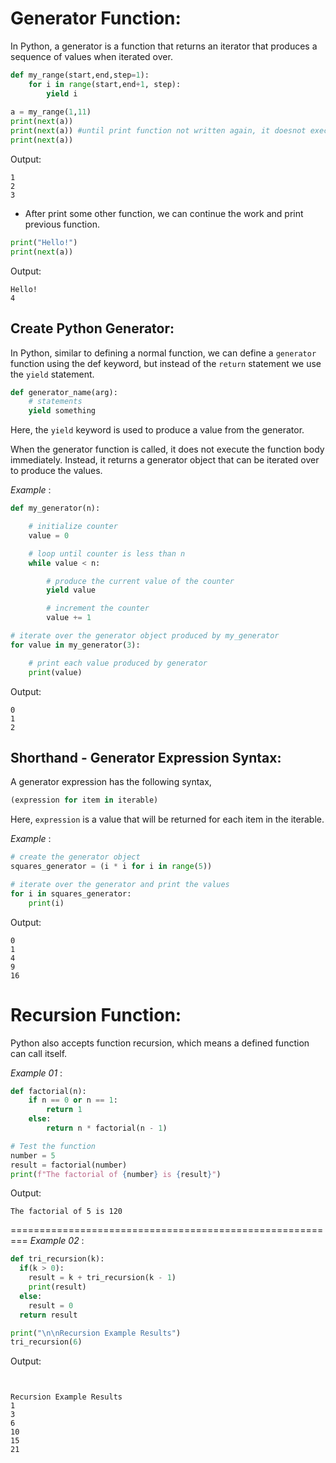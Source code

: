 # Generator Function:
In Python, a generator is a function that returns an iterator that produces a sequence of values when iterated over.

```python
def my_range(start,end,step=1):
    for i in range(start,end+1, step):
        yield i
            
a = my_range(1,11)
print(next(a))
print(next(a)) #until print function not written again, it doesnot execute next step
print(next(a)) 
```

Output:
```
1
2
3
```

* After print some other function, we can continue the work and print previous function.
```python
print("Hello!")
print(next(a))
```

Output:
```
Hello!
4
```

## Create Python Generator:
In Python, similar to defining a normal function, we can define a `generator` function using the def keyword, but instead of the `return` statement we use the `yield` statement.

```python
def generator_name(arg):
    # statements
    yield something
```
Here, the `yield` keyword is used to produce a value from the generator.

When the generator function is called, it does not execute the function body immediately. Instead, it returns a generator object that can be iterated over to produce the values.

*Example* :
```python
def my_generator(n):

    # initialize counter
    value = 0

    # loop until counter is less than n
    while value < n:

        # produce the current value of the counter
        yield value

        # increment the counter
        value += 1

# iterate over the generator object produced by my_generator
for value in my_generator(3):

    # print each value produced by generator
    print(value)
```

Output:
```
0
1
2
```

## Shorthand - Generator Expression Syntax:
A generator expression has the following syntax,

```python
(expression for item in iterable)
```
Here, `expression` is a value that will be returned for each item in the iterable.

*Example* :
```python
# create the generator object
squares_generator = (i * i for i in range(5))

# iterate over the generator and print the values
for i in squares_generator:
    print(i)
```

Output:
```
0
1
4
9
16
```

# Recursion Function:
Python also accepts function recursion, which means a defined function can call itself.

*Example 01* :
```python
def factorial(n):
    if n == 0 or n == 1:
        return 1
    else:
        return n * factorial(n - 1)

# Test the function
number = 5
result = factorial(number)
print(f"The factorial of {number} is {result}")
```

Output:
```
The factorial of 5 is 120
```
========================================================= 
*Example 02* :
```python
def tri_recursion(k):
  if(k > 0):
    result = k + tri_recursion(k - 1)
    print(result)
  else:
    result = 0
  return result

print("\n\nRecursion Example Results")
tri_recursion(6)
```

Output:
```


Recursion Example Results
1
3
6
10
15
21
```